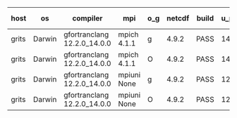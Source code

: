 

| host     | os       | compiler                              | mpi                      | o_g        | netcdf        | build       | u_pass          | u_fail          | s_pass            | s_fail            | e_pass             | e_fail             | nuopc_pass       | nuopc_fail       | artifacts link          |
|----------|----------|---------------------------------------|--------------------------|------------|---------------|-------------|-----------------|-----------------|-------------------|-------------------|--------------------|--------------------|------------------|------------------|-------------------------|
| grits | Darwin | gfortranclang 12.2.0_14.0.0 | mpich 4.1.1  | g | 4.9.2  | PASS | 14200 | 0 | 51 | 0 | 81 | 0 | 55 | 1 | <a href="https://github.com/esmf-org/esmf-test-artifacts/tree/62a8c007553af9633c7e653f535a7921d90024d4/develop/gfortranclang/12.2.0_14.0.0/g/mpich/4.1.1" target="_blank">62a8c00</a> | 
| grits | Darwin | gfortranclang 12.2.0_14.0.0 | mpich 4.1.1  | O | 4.9.2  | PASS | 14200 | 0 | 51 | 0 | 81 | 0 | 56 | 0 | <a href="https://github.com/esmf-org/esmf-test-artifacts/tree/78a4f822d44041b551efe00c86c1fa5069629d31/develop/gfortranclang/12.2.0_14.0.0/O/mpich/4.1.1" target="_blank">78a4f82</a> | 
| grits | Darwin | gfortranclang 12.2.0_14.0.0 | mpiuni None  | g | 4.9.2  | PASS | 12530 | 0 | 9 | 0 | 44 | 0 | None | None | <a href="https://github.com/esmf-org/esmf-test-artifacts/tree/1c52c71a2c2ebe61ee9eb8133db9fc6f25c4962d/develop/gfortranclang/12.2.0_14.0.0/g/mpiuni/None" target="_blank">1c52c71</a> | 
| grits | Darwin | gfortranclang 12.2.0_14.0.0 | mpiuni None  | O | 4.9.2  | PASS | 12530 | 0 | 9 | 0 | 44 | 0 | None | None | <a href="https://github.com/esmf-org/esmf-test-artifacts/tree/fa84072257a1240f42c4729f9c465c0f1e012514/develop/gfortranclang/12.2.0_14.0.0/O/mpiuni/None" target="_blank">fa84072</a> | 
